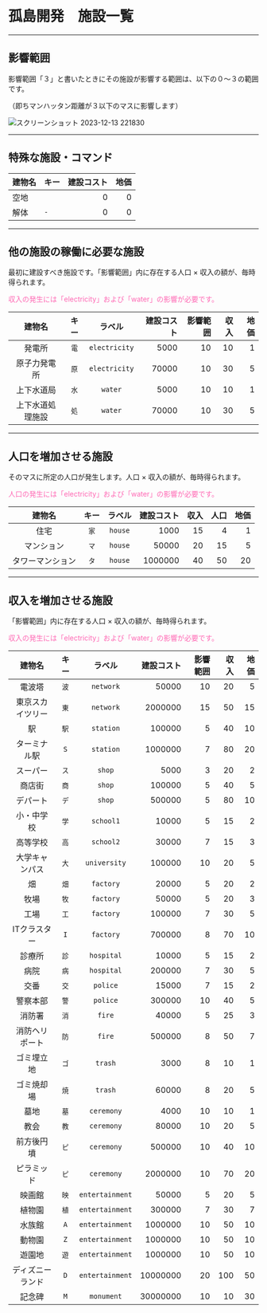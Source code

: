 # 孤島開発　施設一覧
___

## 影響範囲

影響範囲「３」と書いたときにその施設が影響する範囲は、以下の０～３の範囲です。

（即ちマンハッタン距離が３以下のマスに影響します）

![スクリーンショット 2023-12-13 221830](https://github.com/kabipoyo/island_development/assets/53305235/90a64dd3-ac4a-435a-9895-7fc10431d677)
___

## 特殊な施設・コマンド

|建物名|キー|建設コスト|地価|
|:--|:--|--:|--:|
|空地|` `|0|0|
|解体|`-`|0|0|
___

## 他の施設の稼働に必要な施設

最初に建設すべき施設です。「影響範囲」内に存在する人口 × 収入の額が、毎時得られます。

<font color="HotPink">収入の発生には「electricity」および「water」の影響が必要です。</font>

|建物名|キー|ラベル|建設コスト|影響範囲|収入|地価|
|:--:|:--:|:--:|--:|--:|--:|--:|
|発電所|`電`|`electricity`|5000|10|10|1|
|原子力発電所|`原`|`electricity`|70000|10|30|5|
|上下水道局|`水`|`water`|5000|10|10|1|
|上下水道処理施設|`処`|`water`|70000|10|30|5|
___

## 人口を増加させる施設

そのマスに所定の人口が発生します。人口 × 収入の額が、毎時得られます。

<font color="HotPink">人口の発生には「electricity」および「water」の影響が必要です。</font>

|建物名|キー|ラベル|建設コスト|収入|人口|地価|
|:--:|:--:|:--:|--:|--:|--:|--:|
|住宅|`家`|`house`|1000|15|4|1|
|マンション|`マ`|`house`|50000|20|15|5|
|タワーマンション|`タ`|`house`|1000000|40|50|20|
___

## 収入を増加させる施設

「影響範囲」内に存在する人口 × 収入の額が、毎時得られます。

<font color="HotPink">収入の発生には「electricity」および「water」の影響が必要です。</font>

|建物名|キー|ラベル|建設コスト|影響範囲|収入|地価|
|:--:|:--:|:--:|--:|--:|--:|--:|
|電波塔|`波`|`network`|50000|10|20|5|
|東京スカイツリー|`東`|`network`|2000000|15|50|15|
|駅|`駅`|`station`|100000|5|40|10|
|ターミナル駅|`S`|`station`|1000000|7|80|20|
|スーパー|`ス`|`shop`|5000|3|20|2|
|商店街|`商`|`shop`|100000|5|40|5|
|デパート|`デ`|`shop`|500000|5|80|10|
|小・中学校|`学`|`school1`|10000|5|15|2|
|高等学校|`高`|`school2`|30000|7|15|3|
|大学キャンパス|`大`|`university`|100000|10|20|5|
|畑|`畑`|`factory`|20000|5|20|2|
|牧場|`牧`|`factory`|50000|5|20|3|
|工場|`工`|`factory`|100000|7|30|5|
|ITクラスター|`I`|`factory`|700000|8|70|10|
|診療所|`診`|`hospital`|10000|5|15|2|
|病院|`病`|`hospital`|200000|7|30|5|
|交番|`交`|`police`|15000|7|15|2|
|警察本部|`警`|`police`|300000|10|40|5|
|消防署|`消`|`fire`|40000|5|25|3|
|消防ヘリポート|`防`|`fire`|500000|8|50|7|
|ゴミ埋立地|`ゴ`|`trash`|3000|8|10|1|
|ゴミ焼却場|`焼`|`trash`|60000|8|20|5|
|墓地|`墓`|`ceremony`|4000|10|10|1|
|教会|`教`|`ceremony`|80000|10|20|5|
|前方後円墳|`ピ`|`ceremony`|500000|10|40|10|
|ピラミッド|`ピ`|`ceremony`|2000000|10|70|20|
|映画館|`映`|`entertainment`|50000|5|20|5|
|植物園|`植`|`entertainment`|300000|7|30|7|
|水族館|`A`|`entertainment`|1000000|10|50|10|
|動物園|`Z`|`entertainment`|1000000|10|50|10|
|遊園地|`遊`|`entertainment`|1000000|10|50|10|
|ディズニーランド|`D`|`entertainment`|10000000|20|100|50|
|記念碑|`M`|`monument`|30000000|10|10|30|
